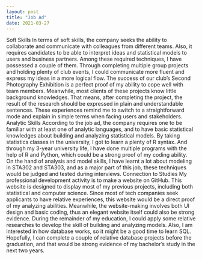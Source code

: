 ```yaml
---
layout: post
title: "Job Ad"
date: 2021-03-27
---
```

Soft Skills
In terms of soft skills, the company seeks the ability to collaborate and communicate with colleagues from different teams. Also, it requires candidates to be able to interpret ideas and statistical models to users and business partners. Among these required techniques, I have possessed a couple of them. Through completing multiple group projects and holding plenty of club events, I could communicate more fluent and express my ideas in a more logical flow. The success of our club’s Second Photography Exhibition is a perfect proof of my ability to cope well with team members. Meanwhile, most clients of these projects know little background knowledges. That means, after completing the project, the result of the research should be expressed in plain and understandable sentences. These experiences remind me to switch to a straightforward mode and explain in simple terms when facing users and stakeholders.
Analytic Skills
According to the job ad, the company requires one to be familiar with at least one of analytic languages, and to have basic statistical knowledges about building and analyzing statistical models. By taking statistics classes in the university, I got to learn a plenty of R syntax. And through my 3-year university life, I have done multiple programs with the help of R and Python, which could be a strong proof of my coding ability. On the hand of analysis and model skills, I have learnt a lot about modeling in STA302 and STA303, and as a major part of this job, these techniques would be judged and tested during interviews.
Connection to Studies
My professional development activity is to make a website on GitHub. This website is designed to display most of my previous projects, including both statistical and computer science. Since most of tech companies seek applicants to have relative experiences, this website would be a direct proof of my analyzing abilities. Meanwhile, the website-making involves both UI design and basic coding, thus an elegant website itself could also be strong evidence. During the remainder of my education, I could apply some relative researches to develop the skill of building and analyzing models. Also, I am interested in how database works, so it might be a good time to learn SQL. Hopefully, I can complete a couple of relative database projects before the graduation, and that would be strong evidence of my bachelor’s study in the next two years.
